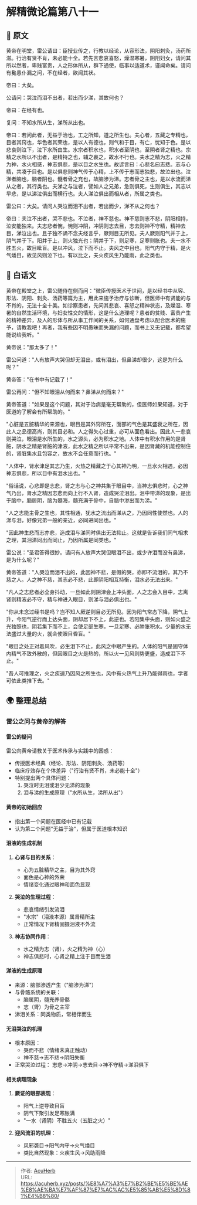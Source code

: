 # 解精微论篇第八十一


## 📜 原文

黄帝在明堂，雷公请曰：臣授业传之，行教以经论，从容形法，阴阳刺灸，汤药所滋。行治有贤不肖，未必能十全。若先言悲哀喜怒，燥湿寒暑，阴阳妇女，请问其所以然者，卑贱富贵，人之形体所从，群下通使，临事以适道术，谨闻命矣。请问有毚愚仆漏之问，不在经者，欲闻其状。

帝曰：大矣。

公请问：哭泣而泪不出者，若出而少涕，其故何也？

帝曰：在经有也。

复问：不知水所从生，涕所从出也。

帝曰：若问此者，无益于治也，工之所知，道之所生也。夫心者，五藏之专精也，目者其窍也，华色者其荣也，是以人有德也，则气和于目，有亡，忧知于色。是以悲哀则泣下，泣下水所由生。水宗者积水也，积水者至阴也，至阴者肾之精也。宗精之水所以不出者，是精持之也，辅之裹之，故水不行也。夫水之精为志，火之精为神，水火相感，神志俱悲，是以目之水生也。故谚言曰：心悲名曰志悲。志与心精，共凑于目也。是以俱悲则神气传于心精，上不传于志而志独悲，故泣出也。泣涕者脑也，脑者阴也。髓者骨之充也，故脑渗为涕。志者骨之主也，是以水流而涕从之者，其行类也。夫涕之与泣者，譬如人之兄弟，急则俱死，生则俱生，其志以早悲，是以涕泣俱出而横行也。夫人涕泣俱出而相从者，所属之类也。

雷公曰：大矣。请问人哭泣而泪不出者，若出而少，涕不从之何也？

帝曰：夫泣不出者，哭不悲也。不泣者，神不慈也。神不慈则志不悲，阴阳相持，泣安能独来。夫志悲者惋，惋则冲阴，冲阴则志去目，志去则神不守精，精神去目，涕泣出也。且子独不诵不念夫经言乎，厥则目无所见。夫人厥则阳气并于上，阴气并于下。阳并于上，则火独光也；阴并于下，则足寒，足寒则胀也。夫一水不胜五火，故目眦盲。是以冲风，泣下而不止。夫风之中目也，阳气内守于精，是火气燔目，故见风则泣下也。有以比之，夫火疾风生乃能雨，此之类也。

## 🌿 白话文

黄帝在殿堂之上，雷公随侍在侧而问："微臣传授医术于世间，是以经书中从容、形法、阴阳、刺灸、汤药等篇为主，用此来施予治疗与诊断，但医师中有贤能的与不肖的，无法十全十美。如诊察患者，先问其悲哀、喜怒之精神状态，及燥湿、寒暑的自然生活环境，与妇女性交的情形，这是什么道理呢？患者的贫贱、富贵产生的精神差异，及人的形体与所从事工作间的关系，如何通盘考虑以配合医术的施予，请教我吧！再者，我有些因不明愚昧而失漏的问题，而书上又无记载，都希望能说给我听。"

黄帝说："那太多了！"

雷公问道："人有放声大哭但却无泪出，或有泪出，但鼻涕却很少，这是为什么呢？"

黄帝答："在书中有记载了！"

雷公再问："但不知眼泪从何而来？鼻涕从何而来？"

黄帝答道："如果是这个问题，其对于治病是毫无帮助的，但医师如果知道，对于医道的了解会有所帮助的。"

"心脏是五脏精华的来源也，眼目是其外窍所在，面部的气色是其盛衰之所在，因此人之品德高尚，则其目必和。人之得失心过重，必可从面色看出。因此人一悲哀则哭泣，眼泪是水所生的，水之源头，必为积水之地。人体中有积水作用的是肾脏，阴水之精是肾脏的津液，此水之精之所以平常不出来，是因肾藏的机能控制住的，肾脏集水且包容之，故水不会任意而行也。"

"人体中，肾水津足其志乃生，火热之精藏之于心其神乃明，一旦水火相遇，必因神志俱悲，所以目中有泪水出也。"

"俗话说，心悲即是志悲，肾之志与心之神共集于眼目中，当神志俱悲时，心之神气乃出，肾水之精因志悲而向上行不入肾，造成哭泣泪出。泪中带涕的现象，是出于脑中，脑居阴，脑为髓海，髓充满于骨中，自脑中渗出而为涕。"

"人之志能主骨之生也，其性相通，犹水之流出而涕从之，乃因同性使然也。人的涕与泪，好像兄弟一般的亲近，必同进同出也。"

"因此神生悲而志亦悲，造成泪与涕同时俱出无法抑止。这就是告诉我们同气相求之理，其泪涕同出而同止，乃因所属是同类也。"

雷公说："圣君答得很妙。请问有人放声大哭但眼泪不出，或少许泪而没有鼻涕，是为什么呢？"

黄帝答道："人哭泣而泪不出的，此因神不悲，是假的哭，亦即不流泪的，其乃不慈之人。人之神不慈，其志必不悲，此即阴阳相互持衡，泪水必无法出来。"

"凡人之志悲者必全身抖动，一旦如此则阴津会上冲头面，人之志会入目中，志离肾则精液必不守，精与神进入眼目，则涕与泪必俱出也。"

"你从未念过经书是吗？岂不知人厥逆则目必无所见。因为阳气常态下降，阴气上升，今阳气逆行而上达头面，阴却居下不上，此逆也。若阳集中头面，则如火盛之光独照也，阴若集下而不上，会使足部生寒，一旦足寒、必肿胀积水。少量的水无法盛过大量的火，就会使眼目昏盲。"

"眼目之处正对着风吹，必生泪下不止，此风之中眼产生的。人体的阳气是固守体内精气不致外散的，但因眼目之火是热的，所以火一见风则势更盛，造成泪下不止。"

"吾人可推理之，火之疾速乃因风之所生也，风中有火热气上升乃能得雨也，学者可依此类推下去。"

## 🌍 整理总结

### 雷公之问与黄帝的解答

#### 雷公的疑问
雷公向黄帝请教关于医术传承与实践中的困惑：
- 传授医术经典（经论、形法、阴阳刺灸、汤药等）
- 临床疗效存在个体差异（"行治有贤不肖，未必能十全"）
- 特别提出两个具体问题：
  1. 哭泣时无泪或泪少无涕的现象
  2. 泪与涕的生成原理（"水所从生，涕所从出"）

#### 黄帝的初始回应
- 指出第一个问题在医经中已有记载
- 认为第二个问题"无益于治"，但属于医道根本知识

#### 泪液的生成机制
1. **心肾与目的关系**：
   - 心为五脏精华之主，目为其外窍
   - 面色是心神的外荣
   - 情绪变化通过眼神和面色显现

2. **哭泣的生理过程**：
   - 悲哀情绪引发流泪
   - "水宗"（泪液本源）属肾精所主
   - 正常情况下肾精固摄泪液不外流

3. **神志协同作用**：
   - 水之精为志（肾），火之精为神（心）
   - 神志俱悲时，心肾之精上注于目而生泪

#### 涕液的生成原理
- 来源：脑部渗透产生（"脑渗为涕"）
- 与骨骼系统的关联：
  - 脑属阴，髓充养骨骼
  - 志（肾）为骨之主宰
- 涕泪关系：同类物质，常相伴而生

#### 无泪哭泣的机理
- 根本原因：
  - 哭而不悲（情绪未真正触动）
  - 神不慈→志不悲→阴阳失衡
- 正常哭泣过程：
  志悲→冲阴→志去目→神不守精→涕泪俱下

#### 相关病理现象
1. **厥证的眼部表现**：
   - 阳气上逆导致目盲
   - 阴气下聚引发足寒胀满
   - "一水（肾阴）不胜五火（五脏之火）"

2. **迎风流泪的机理**：
   - 风邪袭目→阳气内守→火气燔目
   - 类比自然现象：火疾生风→风助雨降

---

> 作者: [AcuHerb](https://acuherb.xyz)  
> URL: https://acuherb.xyz/posts/%E8%A7%A3%E7%B2%BE%E5%BE%AE%E8%AE%BA%E7%AF%87%E7%AC%AC%E5%85%AB%E5%8D%81%E4%B8%80/  


